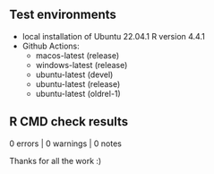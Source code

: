 
## Test environments

* local installation of Ubuntu 22.04.1 R version 4.4.1
* Github Actions:
    - macos-latest (release)
    - windows-latest (release)
    - ubuntu-latest (devel)
    - ubuntu-latest (release)
    - ubuntu-latest (oldrel-1)

## R CMD check results

0 errors | 0 warnings | 0 notes 

Thanks for all the work :)
